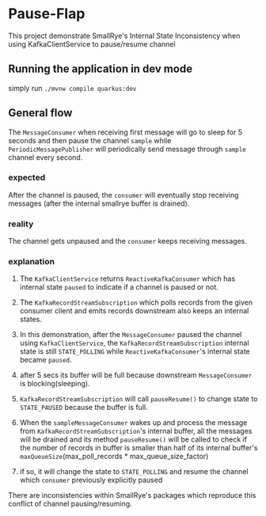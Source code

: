 # Pause-Flap

This project demonstrate SmallRye's Internal State Inconsistency when using KafkaClientService
to pause/resume channel

## Running the application in dev mode
simply run `./mvnw compile quarkus:dev`

## General flow
The `MessageConsumer` when receiving first message will go to sleep for 5 seconds and then
pause the channel `sample` while `PeriodicMessagePublisher` will periodically send message
through `sample` channel every second. 

### expected
After the channel is paused, the `consumer` will eventually stop receiving messages (after the internal smallrye buffer is drained).

### reality
The channel gets unpaused and the `consumer` keeps receiving messages.

### explanation

1. The `KafkaClientService` returns `ReactiveKafkaConsumer` which has internal state `paused` to 
indicate if a channel is paused or not. 

2. The `KafkaRecordStreamSubscription` which polls records from the given consumer client 
and emits records downstream also keeps an internal states.

3. In this demonstration, after the `MessageConsumer` paused the channel using `KafkaClientService`, the `KafkaRecordStreamSubscription` 
internal state is still `STATE_POLLING` while `ReactiveKafkaConsumer`'s internal state became `paused`.

4. after 5 secs its buffer will be full because downstream `MessageConsumer` is blocking(sleeping).

5. `KafkaRecordStreamSubscription` will call `pauseResume()` to change state to `STATE_PAUSED` because the buffer is full.

6. When the `sampleMessageConsumer` wakes up and process the message from `KafkaRecordStreamSubscription`'s internal buffer,
all the messages will be drained and its method `pauseResume()` will be called to check if the number of records in buffer is smaller
than half of its internal buffer's `maxQueueSize`(max_poll_records * max_queue_size_factor)

7. if so, it will change the state to `STATE_POLLING` and resume the channel which `consumer` previously explicitly paused

There are inconsistencies within SmallRye's packages which reproduce this conflict of channel pausing/resuming.


